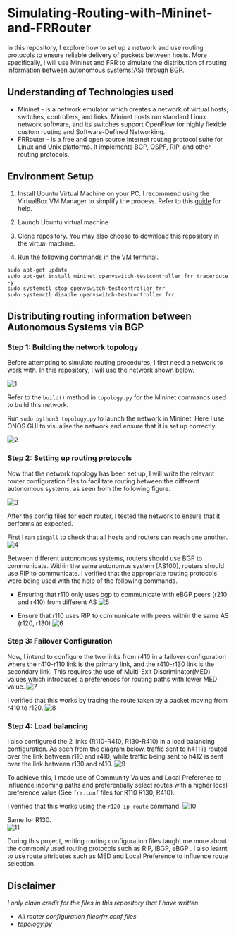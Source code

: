 # Simulating-Routing-with-Mininet-and-FRRouter
 In this repository, I explore how to set up a network and use routing protocols to ensure reliable delivery of packets between hosts. More specifically, I will use Mininet and FRR to simulate the distribution of routing information between autonomous systems(AS) through BGP.

## Understanding of Technologies used
- Mininet - is a network emulator which creates a network of virtual hosts, switches, controllers, and links. Mininet hosts run standard Linux network software, and its switches support OpenFlow for highly flexible custom routing and Software-Defined Networking.
- FRRouter - is a free and open source Internet routing protocol suite for Linux and Unix platforms. It implements BGP, OSPF, RIP, and other routing protocols.

## Environment Setup

1. Install Ubuntu Virtual Machine on your PC. I recommend using the VirtualBox VM Manager to simplify the process. Refer to this [guide](https://ubuntu.com/tutorials/how-to-run-ubuntu-desktop-on-a-virtual-machine-using-virtualbox#1-overview) for help.

2. Launch Ubuntu virtual machine

3. Clone repository. You may also choose to download this repository in the virtual machine.

4. Run the following commands in the VM terminal.
```
sudo apt-get update
sudo apt-get install mininet openvswitch-testcontroller frr traceroute
-y
sudo systemctl stop openvswitch-testcontroller frr
sudo systemctl disable openvswitch-testcontroller frr
```

## Distributing routing information between Autonomous Systems via BGP


### Step 1: Building the network topology
Before attempting to simulate routing procedures, I first need a network to work with. In this repository, I will use the network shown below.

![1](https://github.com/chrus-chong/Simulating-Routing-with-Mininet-and-FRRouter/assets/85006125/22107e5b-d70e-46ad-a332-200253bff1ae)

Refer to the ```build()``` method in ```topology.py``` for the Mininet commands used to build this network.

Run ```sudo python3 topology.py``` to launch the network in Mininet. Here I use ONOS GUI to visualise the network and ensure that it is set up correctly.

![2](https://github.com/chrus-chong/Simulating-Routing-with-Mininet-and-FRRouter/assets/85006125/f226880b-167b-4e83-9ba6-c4bfaee13139)


### Step 2: Setting up routing protocols
Now that the network topology has been set up, I will write the relevant router configuration files to facilitate routing between the different autonomous systems, as seen from the following figure.

![3](https://github.com/chrus-chong/Simulating-Routing-with-Mininet-and-FRRouter/assets/85006125/6c0de26d-d4ad-46aa-805f-350875578538)

After the config files for each router, I tested the network to ensure that it performs as expected.

First I ran ```pingall``` to check that all hosts and routers can reach one another.
![4](https://github.com/chrus-chong/Simulating-Routing-with-Mininet-and-FRRouter/assets/85006125/852247a9-93f1-4e08-93fd-dc96c3293fa4)

Between different autonomous systems, routers should use BGP to communicate. Within the same autonomus system (AS100), routers should use RIP to communicate. I verified that the appropriate routing protocols were being used with the help of the following commands.
- Ensuring that r110 only uses bgp to communicate with eBGP peers (r210 and r410) from different AS
![5](https://github.com/chrus-chong/Simulating-Routing-with-Mininet-and-FRRouter/assets/85006125/7df5c816-ad28-4871-b0c4-9a4d01655c54)

- Ensure that r110 uses RIP to communicate with peers within the same AS (r120, r130)
![6](https://github.com/chrus-chong/Simulating-Routing-with-Mininet-and-FRRouter/assets/85006125/cb6d8a1f-cdec-49b1-8f4a-70ef0f14d767)


### Step 3: Failover Configuration
Now, I intend to configure the two links from r410 in a failover configuration where the r410-r110 link is the primary link, and the r410-r130 link is the secondary link. This requires the use of Multi-Exit Discriminator(MED) values which introduces a preferences for routing paths with lower MED value.
![7](https://github.com/chrus-chong/Simulating-Routing-with-Mininet-and-FRRouter/assets/85006125/897621da-a402-40ee-91be-f4d92581cb28)

I verified that this works by tracing the route taken by a packet moving from r410 to r120.
![8](https://github.com/chrus-chong/Simulating-Routing-with-Mininet-and-FRRouter/assets/85006125/58094ede-f68d-4953-b2e6-d815d677e728)


### Step 4: Load balancing
I also configured the 2 links (R110-R410, R130-R410) in a load balancing configuration. As seen from the diagram below, traffic sent to h411 is routed over the link between r110 and r410, while traffic being sent to h412 is sent over the link between r130 and r410.
![9](https://github.com/chrus-chong/Simulating-Routing-with-Mininet-and-FRRouter/assets/85006125/6dadb8ea-6b61-488d-9395-d7c98feab40f)

To achieve this, I made use of Community Values and Local Preference to influence incoming paths and preferentially select routes with a higher local preference value (See ```frr.conf``` files for R110 R130, R410).

I verified that this works using the ```r120 ip route``` command.
![10](https://github.com/chrus-chong/Simulating-Routing-with-Mininet-and-FRRouter/assets/85006125/8bf3a95b-2f3d-4288-abbc-613aa16a13e5)


Same for R130.\
![11](https://github.com/chrus-chong/Simulating-Routing-with-Mininet-and-FRRouter/assets/85006125/1e337760-ab13-493e-bc4f-b0edab60870a)

During this project, writing routing configuration files taught me more about the commonly used routing protocols such as RIP, iBGP, eBGP . I also learnt to use route attributes such as MED and Local Preference to influence route selection.

## Disclaimer
*I only claim credit for the files in this repository that I have written.*
- *All router configuration files/frr.conf files*
- *topology.py*
